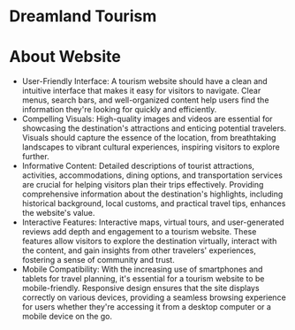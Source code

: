 # Dreamland Tourism
# About Website
- User-Friendly Interface: A tourism website should have a clean and intuitive interface that makes it easy for visitors to navigate. Clear menus, search bars, and well-organized content help users find the information they're looking for quickly and efficiently.
- Compelling Visuals: High-quality images and videos are essential for showcasing the destination's attractions and enticing potential travelers. Visuals should capture the essence of the location, from breathtaking landscapes to vibrant cultural experiences, inspiring visitors to explore further.
- Informative Content: Detailed descriptions of tourist attractions, activities, accommodations, dining options, and transportation services are crucial for helping visitors plan their trips effectively. Providing comprehensive information about the destination's highlights, including historical background, local customs, and practical travel tips, enhances the website's value.
- Interactive Features: Interactive maps, virtual tours, and user-generated reviews add depth and engagement to a tourism website. These features allow visitors to explore the destination virtually, interact with the content, and gain insights from other travelers' experiences, fostering a sense of community and trust.
- Mobile Compatibility: With the increasing use of smartphones and tablets for travel planning, it's essential for a tourism website to be mobile-friendly. Responsive design ensures that the site displays correctly on various devices, providing a seamless browsing experience for users whether they're accessing it from a desktop computer or a mobile device on the go.
